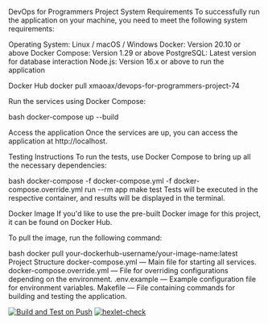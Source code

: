 DevOps for Programmers Project
System Requirements
To successfully run the application on your machine, you need to meet the following system requirements:

Operating System: Linux / macOS / Windows
Docker: Version 20.10 or above
Docker Compose: Version 1.29 or above
PostgreSQL: Latest version for database interaction
Node.js: Version 16.x or above to run the application

Docker Hub
docker pull xmaoax/devops-for-programmers-project-74

Run the services using Docker Compose:

bash docker-compose up --build

Access the application
Once the services are up, you can access the application at http://localhost.

Testing Instructions
To run the tests, use Docker Compose to bring up all the necessary dependencies:

bash docker-compose -f docker-compose.yml -f docker-compose.override.yml run --rm app make test
Tests will be executed in the respective container, and results will be displayed in the terminal.

Docker Image
If you'd like to use the pre-built Docker image for this project, it can be found on Docker Hub.

To pull the image, run the following command:

bash docker pull your-dockerhub-username/your-image-name:latest
Project Structure
docker-compose.yml — Main file for starting all services.
docker-compose.override.yml — File for overriding configurations depending on the environment.
.env.example — Example configuration file for environment variables.
Makefile — File containing commands for building and testing the application.



[![Build and Test on Push](https://github.com/StanislavIskorostenskiy/devops-for-programmers-project-74/actions/workflows/push.yml/badge.svg)](https://github.com/StanislavIskorostenskiy/devops-for-programmers-project-74/actions/workflows/push.yml)
[![hexlet-check](https://github.com/StanislavIskorostenskiy/devops-for-programmers-project-74/actions/workflows/hexlet-check.yml/badge.svg)](https://github.com/StanislavIskorostenskiy/devops-for-programmers-project-74/actions/workflows/hexlet-check.yml)
